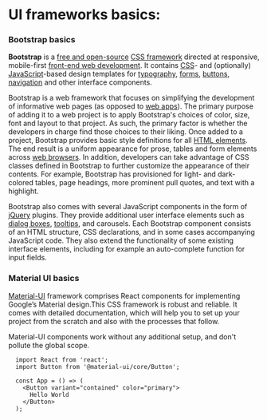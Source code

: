 # UI frameworks basics:

### Bootstrap basics

 **Bootstrap** is a [free and open-source](https://en.wikipedia.org/wiki/Free_and_open-source) [CSS framework](https://en.wikipedia.org/wiki/CSS_framework) directed at responsive, mobile-first [front-end web development](https://en.wikipedia.org/wiki/Front-end_web_development). It contains [CSS](https://en.wikipedia.org/wiki/CSS)- and \(optionally\) [JavaScript](https://en.wikipedia.org/wiki/JavaScript)-based design templates for [typography](https://en.wikipedia.org/wiki/Web_design#Typography), [forms](https://en.wikipedia.org/wiki/Form_%28HTML%29), [buttons](https://en.wikipedia.org/wiki/Button_%28computing%29#HTML), [navigation](https://en.wikipedia.org/wiki/Web_navigation#Local_website_navigation) and other interface components.

Bootstrap is a web framework that focuses on simplifying the development of informative web pages \(as opposed to [web apps](https://en.wikipedia.org/wiki/Web_Apps)\). The primary purpose of adding it to a web project is to apply Bootstrap's choices of color, size, font and layout to that project. As such, the primary factor is whether the developers in charge find those choices to their liking. Once added to a project, Bootstrap provides basic style definitions for all [HTML elements](https://en.wikipedia.org/wiki/HTML_element). The end result is a uniform appearance for prose, tables and form elements across [web browsers](https://en.wikipedia.org/wiki/Web_browser). In addition, developers can take advantage of CSS classes defined in Bootstrap to further customize the appearance of their contents. For example, Bootstrap has provisioned for light- and dark-colored tables, page headings, more prominent pull quotes, and text with a highlight.

Bootstrap also comes with several JavaScript components in the form of [jQuery](https://en.wikipedia.org/wiki/JQuery) plugins. They provide additional user interface elements such as [dialog boxes](https://en.wikipedia.org/wiki/Dialog_box), [tooltips](https://en.wikipedia.org/wiki/Tooltip), and carousels. Each Bootstrap component consists of an HTML structure, CSS declarations, and in some cases accompanying JavaScript code. They also extend the functionality of some existing interface elements, including for example an auto-complete function for input fields.

### Material UI basics

 [Material-UI](https://material-ui.com/) framework comprises React components for implementing Google’s Material design.This CSS framework is robust and reliable. It comes with detailed documentation, which will help you to set up your project from the scratch and also with the processes that follow.

Material-UI components work without any additional setup, and don't pollute the global scope.

```text
  import React from 'react';
  import Button from '@material-ui/core/Button';

  const App = () => (
    <Button variant="contained" color="primary">
      Hello World
    </Button>
  );
```

